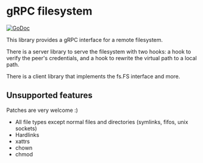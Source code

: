 # gRPC filesystem

[![GoDoc](https://godoc.org/github.com/Jille/grpc-filesystem?status.svg)](https://godoc.org/github.com/Jille/grpc-filesystem)

This library provides a gRPC interface for a remote filesystem.

There is a server library to serve the filesystem with two hooks: a hook to verify the peer's credentials, and a hook to rewrite the virtual path to a local path.

There is a client library that implements the fs.FS interface and more.

## Unsupported features

Patches are very welcome :)

* All file types except normal files and directories (symlinks, fifos, unix sockets)
* Hardlinks
* xattrs
* chown
* chmod
